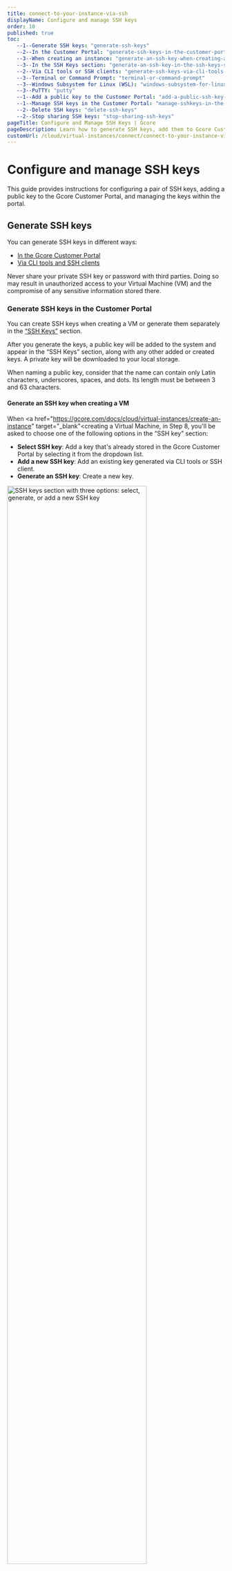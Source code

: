 ```yaml
---
title: connect-to-your-instance-via-ssh
displayName: Configure and manage SSH keys
order: 10
published: true
toc:
   --1--Generate SSH keys: "generate-ssh-keys"
   --2--In the Customer Portal: "generate-ssh-keys-in-the-customer-portal"
   --3--When creating an instance: "generate-an-ssh-key-when-creating-a-vm"
   --3--In the SSH Keys section: "generate-an-ssh-key-in-the-ssh-keys-section"
   --2--Via CLI tools or SSH clients: "generate-ssh-keys-via-cli-tools-or-ssh-clients"
   --3--Terminal or Command Prompt: "terminal-or-command-prompt"
   --3--Windows Subsystem for Linux (WSL): "windows-subsystem-for-linux-wsl"
   --3--PuTTY: "putty"
   --1--Add a public key to the Customer Portal: "add-a-public-ssh-key-to-the-customer-portal"
   --1--Manage SSH keys in the Customer Portal: "manage-sshkeys-in-the-customer-portal"
   --2--Delete SSH keys: "delete-ssh-keys"
   --2--Stop sharing SSH keys: "stop-sharing-ssh-keys"
pageTitle: Configure and Manage SSH Keys | Gcore
pageDescription: Learn how to generate SSH keys, add them to Gcore Customer Portal, delete them, and stop sharing the keys
customUrl: /cloud/virtual-instances/connect/connect-to-your-instance-via-ssh 
---
```

# Configure and manage SSH keys

This guide provides instructions for configuring a pair of SSH keys, adding a public key to the Gcore Customer Portal, and managing the keys within the portal.

## Generate SSH keys 

You can generate SSH keys in different ways: 

- [In the Gcore Customer Portal](https://gcore.com/docs/cloud/virtual-instances/connect/connect-to-your-instance-via-ssh#generate-ssh-keys-in-the-customer-portal)
- [Via CLI tools and SSH clients](https://gcore.com/docs/cloud/virtual-instances/connect/connect-to-your-instance-via-ssh#generate-ssh-keys-via-cli-tools-or-ssh-clients)

<alert-element type="warning" title="Warning">

Never share your private SSH key or password with third parties. Doing so may result in unauthorized access to your Virtual Machine (VM) and the compromise of any sensitive information stored there. 

</alert-element>

### Generate SSH keys in the Customer Portal

You can create SSH keys when creating a VM or generate them separately in the [“SSH Keys”](https://gcore.com/docs/cloud/virtual-instances/connect/connect-to-your-instance-via-ssh#generate-an-ssh-key-in-the-ssh-keys-section) section. 

After you generate the keys, a public key will be added to the system and appear in the “SSH Keys” section, along with any other added or created keys. A private key will be downloaded to your local storage.

<alert-element type="info" title="Info">

When naming a public key, consider that the name can contain only Latin characters, underscores, spaces, and dots. Its length must be between 3 and 63 characters.

</alert-element>

<tabset-element>

#### Generate an SSH key when creating a VM 

When <a href="https://gcore.com/docs/cloud/virtual-instances/create-an-instance" target="_blank"<creating a Virtual Machine</a>, in Step 8, you'll be asked to choose one of the following options in the “SSH key” section:

- **Select SSH key**: Add a key that's already stored in the Gcore Customer Portal by selecting it from the dropdown list.
- **Add a new SSH key**: Add an existing key generated via CLI tools or SSH client.
- **Generate an SSH key**: Create a new key. 

<img src="https://assets.gcore.pro/docs/cloud/virtual-instances/connect/connect-to-your-instance-via-ssh/create-instance-ssh-keys.png" alt="SSH keys section with three options: select, generate, or add a new SSH key" width="80%">

To generate a key

1\. Select the **Generate SSH key** link.

1\. In a new dialog that opens, enter the key name to identify the key in the system. 

2\. Select **Create SSH key** and save the public key locally.

<img src="https://assets.gcore.pro/docs/cloud/virtual-instances/connect/connect-to-your-instance-via-ssh/autogenerate-ssh-key.png" alt="A dialog with options to name and create an SSH key" width="80%">
 
#### Generate an SSH key in the SSH Keys section 

You can generate a pair of SSH keys separately and then use a public key for authentication during the creation of your VM.

To generate the keys:

1\. In the Gcore Customer Portal, go to **Cloud** > **SSH Keys**.

2\. Click **Autogenerate SSH key**.

<img src="https://assets.gcore.pro/docs/cloud/virtual-instances/connect/connect-to-your-instance-via-ssh/cloud-ssh-keys-annotated.png" alt="An SSH keys tab in the Gcore Customer Portal" width="80%">

3\. Enter the key name and select **Create SSH key**.

<img src="https://assets.gcore.pro/docs/cloud/virtual-instances/connect/connect-to-your-instance-via-ssh/autogenerate-ssh-key.png" alt="A dialog with options to name and create an SSH key" width="80%">

4\. The public key will be added to a Virtual Machine and the private key will be saved to your local storage.

</tabset-element>

## Generate SSH keys via CLI tools or SSH clients

<tabset-element>

### Terminal or Command Prompt 

Follow these instructions to generate SSH keys on Linux, macOS, or Windows 10/11 devices:

1\. Open Terminal (Linux, macOS) or Command Prompt (cmd.exe on Windows).

2\. Run the following command to generate a key pair: 

```
ssh-keygen -t rsa -b 2048
```

You'll be asked to enter the file where the keys should be saved. You can specify a custom location (for example, `.ssh/`), or press **Enter** to save the keys to the default directory. The default directory is `~/.` for Linux/macOS and `C:\Users\\` for Windows.

4\. Press **Enter**.

5\. You’ll be asked to enter a password for the key as an additional security step. You can either create a password and enter it every time you connect via SSH or leave the field empty and press **Enter** to create the key without a password.

6\. Confirm the password by entering it again, or leave the field empty and press **Enter**. You can find your key in the default directory or in the custom location you've specified during the key creation.

7\. The public key will be saved in the .pub file. You need to add this public key to a VM as described in the [Add a public SSH key to the Customer Portal](https://gcore.com/docs/cloud/virtual-instances/connect/connect-to-your-instance-via-ssh#add-a-public-ssh-key-to-the-customer-portal) section. 

### Windows Subsystem for Linux (WSL)

You can use different distributions of Linux on Windows 11 to generate SSH keys and connect to your VM. To do this, you need to have WSL installed on your device.  

<alert-element type="info" title="Info">

To install WSL, follow the instructions from the official Microsoft guide: <a href="https://learn.microsoft.com/en-us/windows/wsl/install" target="_blank">How to install Linux on Windows with WSL</a>.

</alert-element>

To generate SSH keys via WSL:

1\. Open Windows Command Prompt or PowerShell.

2\. Launch a default Linux distribution inside your current command line by running this command: wsl.exe. 
There are multiple ways to run a Linux distribution, you can read more about them in the following guide: <a href="https://learn.microsoft.com/en-us/windows/wsl/install#ways-to-run-multiple-linux-distributions-with-wsl" target="_blank">Ways to run multiple Linux distributions with WSL</a>.

3\. Run the following command to generate a key pair:

```ssh-keygen -t rsa -b 2048
```

4\. You'll be asked to enter the file where the keys should be saved. You can specify a custom location (for example, `.ssh/`) or press **Enter** to save the keys to the default directory. The default directory is `C:\Users\\`.

5\. Press **Enter**.

6\. You’ll be asked to enter a password for the key. You can either create a password or leave the field empty and press **Enter** to create the key without a password.

7\. Confirm the password by entering it one more time or leave the field empty and press **Enter**. You can find your key in the default directory or in the custom location you've specified during the key creation.

8\. The public key will be saved in the .pub file. You need to add this public key to an instance as described in the [Add a public SSH key to the Customer Portal](https://gcore.com/docs/cloud/virtual-instances/connect/connect-to-your-instance-via-ssh#add-a-public-ssh-key-to-the-customer-portal) section. 

### PuTTY 

Follow these instructions to generate SSH keys on Windows 10/11 devices:

1\. Download and install the <a href="https://putty.org/" target="_blank">PuTTY package</a>.

2\. Launch the PuTTYgen app.

3\. Find the “Type of key to generate” parameter and select RSA. 

4\. In the “Number of bits in a generated key” field, set the value to `2048`.

<img src="https://assets.gcore.pro/docs/cloud/virtual-instances/connect/connect-to-your-instance-via-ssh/puttygen-connect.png" alt="Puttygen app with two options selected: RSA type of key and 2048 number of bits" width="80%">

5\. Click **Generate**. While the key is being generated, move the cursor in the “Key” field until the key appears in the field.

<img src="https://assets.gcore.pro/docs/cloud/virtual-instances/connect/connect-to-your-instance-via-ssh/puttygen-generate-key.png" alt="Puttygen app with a generated public key" width="80%">

6\. (Optional) You can enhance the security of your private key by setting up a passphrase, which will be required each time you connect via SSH. To set it up, enter a passphrase in the ‘Key passphrase' field and retype it in the 'Confirm passphrase' field.

7\. Select **Save private key** to download the key to your local storage.

<alert-element type="info" title="Info">

If you generated your SSH keys via PuTTYgen or in the Gcore Customer Portal and you want to connect to your instance via PuTTY, you need to convert the keys to the .ppk format as described in this article: <a href="https://gcore.com/docs/cloud/ssh-keys/convert-an-ssh-key-from-pem-to-ppk" target="_blank"> Convert an SSH key to a PPK format</a>. 

</alert-element>

</tabset-element>


## Add a public SSH key to the Customer Portal

If you didn’t generate your SSH key via the Gcore Customer Portal, you need to add your public key there. 
To add the key: 

1\. In the Gcore Customer Portal, go to **Cloud** > **SSH keys**.

2\. Select **Add SSH key**.

<img src="https://assets.gcore.pro/docs/cloud/virtual-instances/connect/connect-to-your-instance-via-ssh/cloud-ssh-keys-add.png" alt="An SSH keys tab in the Gcore Customer Portal" width="80%">

3\. In the “SSH key Content” field, paste the public key. 

4\. Add a key name and select **Add SSH key**.

<img src="https://assets.gcore.pro/docs/cloud/virtual-instances/connect/connect-to-your-instance-via-ssh/add-ssh-key-annotated.png" alt="An SSH keys tab in the Gcore Customer Portal" width="80%">

5\. The key will appear in the list of SSH keys, and you can select this key as an authentication method when creating a new instance. 

<alert-element type="info" title="Info">

After you add a public key, it’ll be automatically shared with all users who belong to the same project. To change the key’s visibility, follow the instructions from this section: [Stop sharing SSH keys](https://gcore.com/docs/cloud/virtual-instances/connect/connect-to-your-instance-via-ssh#stop-sharing-ssh-keys)

</alert-element>
 
## Manage SSH keys in the Customer Portal

You can delete a public SSH key from the Gcore Customer Portal, share the key with other users in the same project, or make the key only visible to you. 

### Delete SSH keys

Only the user who created an SSH key or added the public key to the Gcore Customer Portal can delete that key.
To delete the key:

1\. In the Gcore Customer Portal, go to **Cloud** > **SSH keys**.

<img src="https://assets.gcore.pro/docs/cloud/virtual-instances/connect/connect-to-your-instance-via-ssh/cloud-ssh-keys.png" alt="An SSH keys tab in the Gcore Customer Portal" width="80%">

2\. Find the SSH key you want to delete and click on the three-dot icon.  

3\. Select **Delete**. 

<img src="https://assets.gcore.pro/docs/cloud/virtual-instances/connect/connect-to-your-instance-via-ssh/delete-ssh-keys.png" alt="SSH key options menu displaying the Delete button" width="80%">

## Stop sharing SSH keys

After you add or generate an SSH key in the Customer Portal, the public key is automatically shared with all users in the same project. 

To stop sharing the key and only make it visible to you:

1\. In the Gcore Customer Portal, go to **Cloud** > **SSH keys**.

<img src="https://assets.gcore.pro/docs/cloud/virtual-instances/connect/connect-to-your-instance-via-ssh/cloud-ssh-keys.png" alt="An SSH keys tab in the Gcore Customer Portal" width="80%">

2\. Find the SSH key you want to delete and click on the three-dot icon.  

3\. Click **Stop sharing**. 

<img src="https://assets.gcore.pro/docs/cloud/virtual-instances/connect/connect-to-your-instance-via-ssh/stop-sharing-ssh-keys.png" alt="SSH key options menu displaying the Stop sharing button" width="80%">

You can always start sharing the key again by following the same steps and selecting **Share** from the three-dot icon.
